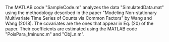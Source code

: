  
The MATLAB code "SampleCode.m" analyzes the data "SimulatedData.mat" using the methodology described in the paper "Modeling Non-stationary Multivariate Time Series of Counts via Common Factors” by Wang and Wang (2018). The covariates are the ones that appear in Eq. (20) of the paper. Their coefficients are estimated using the MATLAB code "PoisPara_fminunc.m" and "ObjLn.m".

